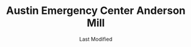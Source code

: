 ---
layout: location-page
date: Last Modified
description: "Local COVID-19 testing is available at Austin Emergency Center Anderson Mill in Austin, Texas, USA."
permalink: "locations/texas/austin/austin-emergency-center-anderson-mill/"
tags:
  - locations
  - texas
title: Austin Emergency Center Anderson Mill
state: Texas
stateAbbr: TX
hood: "Austin"
address: " 13435 US Hwy. 183 N. "
city: "Austin"
zip: "78750"
mapUrl: "http://maps.apple.com/?q=Austin+Emergency+Center+Anderson+Mill&address=13435+US+Hwy+183+N,Austin,Texas,78750"
locationType: Drive-thru
phone: "512-614-1200 "
website: "https://austiner.com/"
onlineBooking: true
closed: undefined
closedUpdate: April 16th, 2020
notes: "Open to all."
days: Everyday
hours: 8AM-8PM
ctaMessage: Schedule a test
ctaUrl: "https://austiner.com/"
---